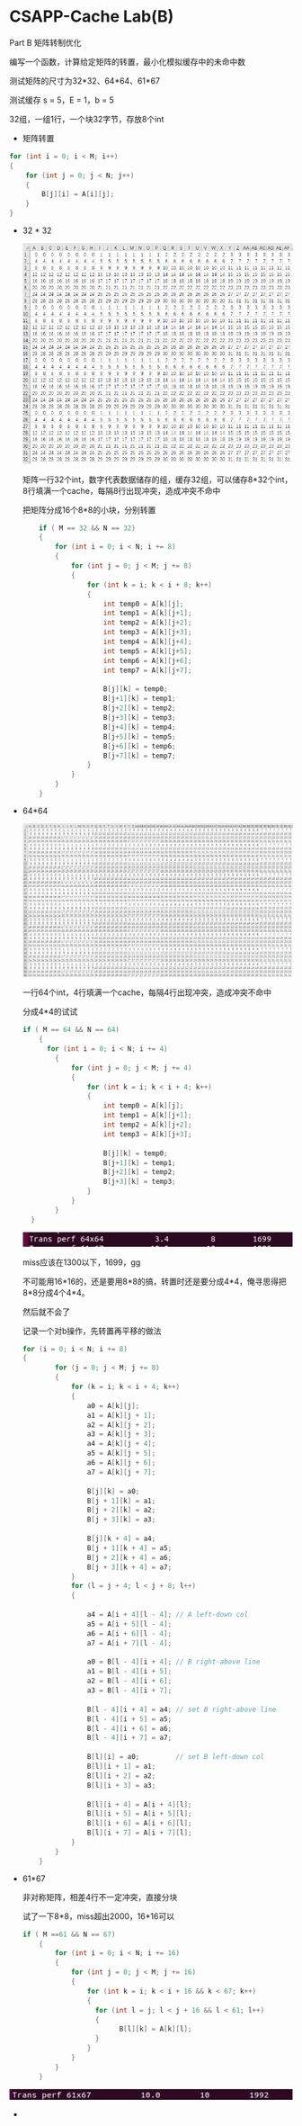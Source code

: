 # CSAPP-Cache Lab(B)

Part B 矩阵转制优化

编写一个函数，计算给定矩阵的转置，最小化模拟缓存中的未命中数

测试矩阵的尺寸为32\*32、64\*64、61\*67

测试缓存 s = 5，E = 1，b = 5

32组，一组1行，一个块32字节，存放8个int



* 矩阵转置

```c
for (int i = 0; i < M; i++)
{
    for (int j = 0; j < N; j++)
    {
        B[j][i] = A[i][j];
    }
}
```



* 32 * 32

  ![3](https://raw.githubusercontent.com/AiDaiP/AiDaiP.github.io/master/images/cache%20lab/3.png)

  矩阵一行32个int，数字代表数据储存的组，缓存32组，可以储存8\*32个int，8行填满一个cache，每隔8行出现冲突，造成冲突不命中

  把矩阵分成16个8\*8的小块，分别转置

  ```c
      if ( M == 32 && N == 32)
      {
          for (int i = 0; i < N; i += 8)
          {
              for (int j = 0; j < M; j += 8)
              {
                  for (int k = i; k < i + 8; k++)
                  {
                      int temp0 = A[k][j];
                      int temp1 = A[k][j+1];
                      int temp2 = A[k][j+2];
                      int temp3 = A[k][j+3];
                      int temp4 = A[k][j+4];
                      int temp5 = A[k][j+5];
                      int temp6 = A[k][j+6];
                      int temp7 = A[k][j+7];
                  
                      B[j][k] = temp0;
                      B[j+1][k] = temp1;
                      B[j+2][k] = temp2;
                      B[j+3][k] = temp3;
                      B[j+4][k] = temp4;
                      B[j+5][k] = temp5;
                      B[j+6][k] = temp6;
                      B[j+7][k] = temp7;
                  }
              }
          }       
      }
  ```

* 64*64

  ![5](https://raw.githubusercontent.com/AiDaiP/AiDaiP.github.io/master/images/cache%20lab/5.png)

  一行64个int，4行填满一个cache，每隔4行出现冲突，造成冲突不命中

  分成4\*4的试试

  ```c
  if ( M == 64 && N == 64)
      {
      	for (int i = 0; i < N; i += 4)
          {
              for (int j = 0; j < M; j += 4)
              {
                  for (int k = i; k < i + 4; k++)
                  {
                      int temp0 = A[k][j];
                      int temp1 = A[k][j+1];
                      int temp2 = A[k][j+2];
                      int temp3 = A[k][j+3];
                  
                      B[j][k] = temp0;
                      B[j+1][k] = temp1;
                      B[j+2][k] = temp2;
                      B[j+3][k] = temp3;
                  }
              }
          }     
  	}
  ```

  ![6](https://raw.githubusercontent.com/AiDaiP/AiDaiP.github.io/master/images/cache%20lab/6.png)

  miss应该在1300以下，1699，gg

  不可能用16\*16的，还是要用8\*8的搞，转置时还是要分成4\*4，俺寻思得把8\*8分成4个4\*4。

  然后就不会了

  记录一个对b操作，先转置再平移的做法

  ```c
  for (i = 0; i < N; i += 8) 
  {
          for (j = 0; j < M; j += 8) 
          {
              for (k = i; k < i + 4; k++) 
              {
                  a0 = A[k][j];
                  a1 = A[k][j + 1];
                  a2 = A[k][j + 2];
                  a3 = A[k][j + 3];
                  a4 = A[k][j + 4];
                  a5 = A[k][j + 5];
                  a6 = A[k][j + 6];
                  a7 = A[k][j + 7];
  
                  B[j][k] = a0;
                  B[j + 1][k] = a1;
                  B[j + 2][k] = a2;
                  B[j + 3][k] = a3;
  
                  B[j][k + 4] = a4;
                  B[j + 1][k + 4] = a5;
                  B[j + 2][k + 4] = a6;
                  B[j + 3][k + 4] = a7;
              }
              for (l = j + 4; l < j + 8; l++) 
              {
  
                  a4 = A[i + 4][l - 4]; // A left-down col
                  a5 = A[i + 5][l - 4];
                  a6 = A[i + 6][l - 4];
                  a7 = A[i + 7][l - 4];
  
                  a0 = B[l - 4][i + 4]; // B right-above line
                  a1 = B[l - 4][i + 5];
                  a2 = B[l - 4][i + 6];
                  a3 = B[l - 4][i + 7];
  
                  B[l - 4][i + 4] = a4; // set B right-above line 
                  B[l - 4][i + 5] = a5;
                  B[l - 4][i + 6] = a6;
                  B[l - 4][i + 7] = a7;
  
                  B[l][i] = a0;         // set B left-down col
                  B[l][i + 1] = a1;
                  B[l][i + 2] = a2;
                  B[l][i + 3] = a3;
  
                  B[l][i + 4] = A[i + 4][l];
                  B[l][i + 5] = A[i + 5][l];
                  B[l][i + 6] = A[i + 6][l];
                  B[l][i + 7] = A[i + 7][l];
              }
          }
      }
  ```

* 61\*67

  非对称矩阵，相差4行不一定冲突，直接分块

  试了一下8\*8，miss超出2000，16\*16可以

  ```c
  if ( M ==61 && N == 67)
      {
          for (int i = 0; i < N; i += 16)
          {
              for (int j = 0; j < M; j += 16)
              {
                  for (int k = i; k < i + 16 && k < 67; k++)
                  {
                  	for (int l = j; l < j + 16 && l < 61; l++)
                  	{
                  		  B[l][k] = A[k][l];
                  	}
                  }
              }
          }       	
      }
  ```

![7](https://raw.githubusercontent.com/AiDaiP/AiDaiP.github.io/master/images/cache%20lab/7.png)



* 